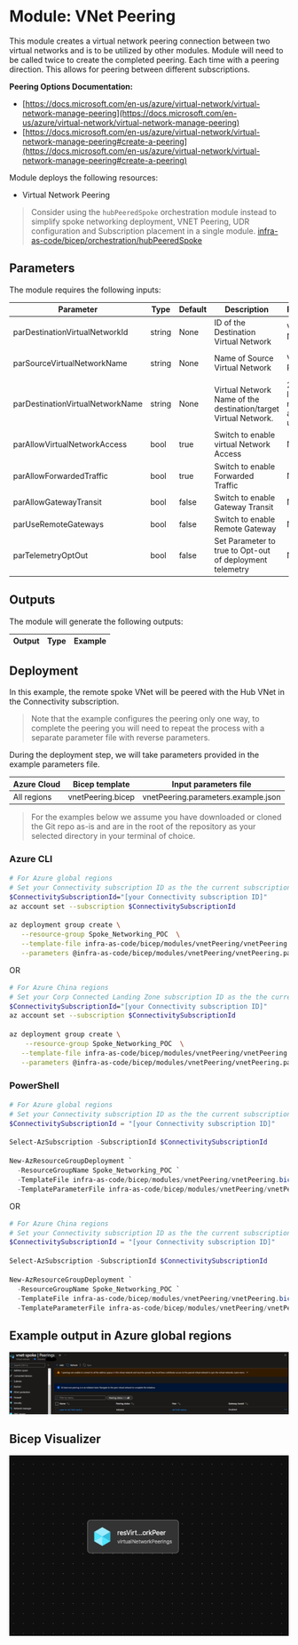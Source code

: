# Module: VNet Peering

This module creates a virtual network peering connection between two virtual networks and is to be utilized by other modules. Module will need to be called twice to create the completed peering.  Each time with a peering direction. This allows for peering between different subscriptions.  

**Peering Options Documentation:**

- [https://docs.microsoft.com/en-us/azure/virtual-network/virtual-network-manage-peering](https://docs.microsoft.com/en-us/azure/virtual-network/virtual-network-manage-peering)
- [https://docs.microsoft.com/en-us/azure/virtual-network/virtual-network-manage-peering#create-a-peering](https://docs.microsoft.com/en-us/azure/virtual-network/virtual-network-manage-peering#create-a-peering)

Module deploys the following resources:

- Virtual Network Peering

> Consider using the `hubPeeredSpoke` orchestration module instead to simplify spoke networking deployment, VNET Peering, UDR configuration and Subscription placement in a single module. [infra-as-code/bicep/orchestration/hubPeeredSpoke](https://github.com/Azure/ALZ-Bicep/tree/main/infra-as-code/bicep/orchestration/hubPeeredSpoke)

## Parameters

The module requires the following inputs:

 | Parameter                        | Type   | Default | Description                                                     | Requirement                                  | Example         |
 | -------------------------------- | ------ | ------- | --------------------------------------------------------------- | -------------------------------------------- | --------------- |
 | parDestinationVirtualNetworkId   | string | None    | ID of the Destination Virtual Network                           | Valid Virtual Network ID                     |
 | parSourceVirtualNetworkName      | string | None    | Name of Source Virtual Network                                  | Valid Azure Region                           | alz-spk-eastus2 |
 | parDestinationVirtualNetworkName | string | None    | Virtual Network Name of the destination/target Virtual Network. | 2-64 char, letters, numbers, and underscores | alz-hub-eastus2 |
 | parAllowVirtualNetworkAccess     | bool   | true    | Switch to enable virtual Network Access                         | None                                         | true            |
 | parAllowForwardedTraffic         | bool   | true    | Switch to enable Forwarded Traffic                              | None                                         | true            |
 | parAllowGatewayTransit           | bool   | false   | Switch to enable Gateway Transit                                | None                                         | false           |
 | parUseRemoteGateways             | bool   | false   | Switch to enable Remote Gateway                                 | None                                         | false           |
 | parTelemetryOptOut               | bool   | false   | Set Parameter to true to Opt-out of deployment telemetry        | None                                         | false           |

## Outputs

The module will generate the following outputs:

| Output | Type | Example |
| ------ | ---- | ------- |

## Deployment

In this example, the remote spoke VNet will be peered with the Hub VNet in the Connectivity subscription.

> Note that the example configures the peering only one way, to complete the peering you will need to repeat the process with a separate parameter file with reverse parameters.

During the deployment step, we will take parameters provided in the example parameters file.

 | Azure Cloud    | Bicep template      | Input parameters file                    |
 | -------------- | ------------------- | ---------------------------------------- |
 | All  regions | vnetPeering.bicep | vnetPeering.parameters.example.json    |

> For the examples below we assume you have downloaded or cloned the Git repo as-is and are in the root of the repository as your selected directory in your terminal of choice.

### Azure CLI
```bash
# For Azure global regions
# Set your Connectivity subscription ID as the the current subscription 
$ConnectivitySubscriptionId="[your Connectivity subscription ID]"
az account set --subscription $ConnectivitySubscriptionId

az deployment group create \
   --resource-group Spoke_Networking_POC  \
   --template-file infra-as-code/bicep/modules/vnetPeering/vnetPeering.bicep \
   --parameters @infra-as-code/bicep/modules/vnetPeering/vnetPeering.parameters.example.json 
```
OR
```bash
# For Azure China regions
# Set your Corp Connected Landing Zone subscription ID as the the current subscription 
$ConnectivitySubscriptionId="[your Connectivity subscription ID]"
az account set --subscription $ConnectivitySubscriptionId

az deployment group create \
    --resource-group Spoke_Networking_POC  \
   --template-file infra-as-code/bicep/modules/vnetPeering/vnetPeering.bicep \
   --parameters @infra-as-code/bicep/modules/vnetPeering/vnetPeering.parameters.example.json
```

### PowerShell

```powershell
# For Azure global regions
# Set your Connectivity subscription ID as the the current subscription 
$ConnectivitySubscriptionId = "[your Connectivity subscription ID]"

Select-AzSubscription -SubscriptionId $ConnectivitySubscriptionId

New-AzResourceGroupDeployment `
  -ResourceGroupName Spoke_Networking_POC `
  -TemplateFile infra-as-code/bicep/modules/vnetPeering/vnetPeering.bicep `
  -TemplateParameterFile infra-as-code/bicep/modules/vnetPeering/vnetPeering.parameters.example.json 
```
OR
```powershell
# For Azure China regions
# Set your Connectivity subscription ID as the the current subscription 
$ConnectivitySubscriptionId = "[your Connectivity subscription ID]"

Select-AzSubscription -SubscriptionId $ConnectivitySubscriptionId

New-AzResourceGroupDeployment `
  -ResourceGroupName Spoke_Networking_POC `
  -TemplateFile infra-as-code/bicep/modules/vnetPeering/vnetPeering.bicep `
  -TemplateParameterFile infra-as-code/bicep/modules/vnetPeering/vnetPeering.parameters.example.json
```

## Example output in Azure global regions

![Example Deployment Output](media/vnetPeeringExampleDeploymentOutput.png "Example Deployment Output in Azure global regions")

## Bicep Visualizer

![Bicep Visualizer](media/bicepVisualizer.png "Bicep Visualizer")
